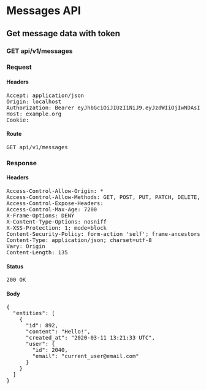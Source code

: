 # Messages API

## Get message data with token

### GET api/v1/messages
### Request

#### Headers

<pre>Accept: application/json
Origin: localhost
Authorization: Bearer eyJhbGciOiJIUzI1NiJ9.eyJzdWIiOjIwNDAsImlhdCI6MTU4MzkzMjg5MywiaXNzIjoiaHR0cDovL3d3dy5leGFtcGxlLmNvbSJ9.S-LfqIanrIyX4AgHETJvug0ZKO_O_N3PZeNpEshDNLM
Host: example.org
Cookie: </pre>

#### Route

<pre>GET api/v1/messages</pre>

### Response

#### Headers

<pre>Access-Control-Allow-Origin: *
Access-Control-Allow-Methods: GET, POST, PUT, PATCH, DELETE, OPTIONS, HEAD
Access-Control-Expose-Headers: 
Access-Control-Max-Age: 7200
X-Frame-Options: DENY
X-Content-Type-Options: nosniff
X-XSS-Protection: 1; mode=block
Content-Security-Policy: form-action &#39;self&#39;; frame-ancestors &#39;self&#39;; base-uri &#39;self&#39;; default-src &#39;none&#39;; script-src &#39;self&#39;; connect-src &#39;self&#39;; img-src &#39;self&#39; https: data:; style-src &#39;self&#39; &#39;unsafe-inline&#39; https:; font-src &#39;self&#39;; object-src &#39;none&#39;; plugin-types application/pdf; child-src &#39;self&#39;; frame-src &#39;self&#39;; media-src &#39;self&#39;
Content-Type: application/json; charset=utf-8
Vary: Origin
Content-Length: 135</pre>

#### Status

<pre>200 OK</pre>

#### Body

<pre>{
  "entities": [
    {
      "id": 892,
      "content": "Hello!",
      "created_at": "2020-03-11 13:21:33 UTC",
      "user": {
        "id": 2040,
        "email": "current_user@email.com"
      }
    }
  ]
}</pre>
